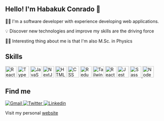 ## Hello! I'm Habakuk Conrado 👋


👨‍💻 I'm a software developer with experience developing web applications.

💡 Discover new technologies and improve my skills are the driving force

👨‍🏫 Interesting thing about me is that I'm also M.Sc. in Physics



## Skills

<p align="left"> 

<a href="https://reactjs.org/" target="_blank" rel="noreferrer"><img src="https://raw.githubusercontent.com/danielcranney/readme-generator/main/public/icons/skills/react-colored.svg" width="36" height="36" alt="React" /></a>
<a href="https://www.typescriptlang.org/" target="_blank" rel="noreferrer"><img src="https://raw.githubusercontent.com/danielcranney/readme-generator/main/public/icons/skills/typescript-colored.svg" width="36" height="36" alt="TypeScript" /></a> 
<a href="https://developer.mozilla.org/en-US/docs/Web/JavaScript" target="_blank" rel="noreferrer"><img src="https://raw.githubusercontent.com/danielcranney/readme-generator/main/public/icons/skills/javascript-colored.svg" width="36" height="36" alt="JavaScript" /></a>
<a href="https://nextjs.org/" target="_blank" rel="noreferrer"><img src="https://www.conradodev.com/_next/static/media/nextjs.dc961336.svg" width="36" height="36" alt="NextJS" /></a>
<a href="https://developer.mozilla.org/en-US/docs/Web/HTML" target="_blank" rel="noreferrer"><img src="https://www.conradodev.com/_next/static/media/html.a27d557b.svg" width="36" height="36" alt="HTML" /></a>
<a href="https://developer.mozilla.org/en-US/docs/Web/CSS" target="_blank" rel="noreferrer"><img src="https://www.conradodev.com/_next/static/media/css.3117a77c.svg" width="36" height="36" alt="CSS" /></a>
<a href="https://redux.js.org/" target="_blank" rel="noreferrer"><img src="https://www.conradodev.com/_next/static/media/redux.161c6cc4.svg" width="36" height="36" alt="Redux" /></a>
<a href="https://tailwindcss.com/" target="_blank" rel="noreferrer"><img src="https://raw.githubusercontent.com/danielcranney/readme-generator/main/public/icons/skills/tailwindcss-colored.svg" width="36" height="36" alt="TailwindCSS" /></a>
<a href="https://testing-library.com/docs/react-testing-library/intro/" target="_blank" rel="noreferrer"><img src="https://www.conradodev.com/_next/static/media/react-testing.f10cd65f.svg" width="36" height="36" alt="React Testing Library" /></a>
<a href="https://jestjs.io/" target="_blank" rel="noreferrer"><img src="https://www.conradodev.com/_next/static/media/jest.8353dec7.svg" width="36" height="36" alt="Jest" /></a>
<a href="https://sass-lang.com/" target="_blank" rel="noreferrer"><img src="https://raw.githubusercontent.com/danielcranney/readme-generator/main/public/icons/skills/sass-colored.svg" width="36" height="36" alt="Sass" />
<a href="https://nodejs.org/en/" target="_blank" rel="noreferrer"><img src="https://raw.githubusercontent.com/danielcranney/readme-generator/main/public/icons/skills/nodejs-colored.svg" width="36" height="36" alt="NodeJS" /></a>
</p>

## Find me
<p>
  <a href="mailto:hconradodev@gmail.com" target="_blank">
    <img alt="Gmail" src="https://img.shields.io/badge/Gmail-%23BB001B.svg?&style=for-the-badge&logo=Gmail&logoColor=white" />
  </a>
  <a href="https://twitter.com/conradohabakuk" target="_blank">
    <img alt="Twitter" src="https://img.shields.io/badge/twitter-%231DA1F2.svg?&style=for-the-badge&logo=twitter&logoColor=white" />
  </a>
  <a href="https://www.linkedin.com/in/habakuk-conrado/" target="_blank">
    <img alt="Linkedin" src="https://img.shields.io/badge/-LinkedIn-0A66C2?&style=for-the-badge&logo=LinkedIn&logoColor=white" />
  </a>
</p>


Visit my personal <a href="https://www.conradodev.com/" target="_blank">website</a>
